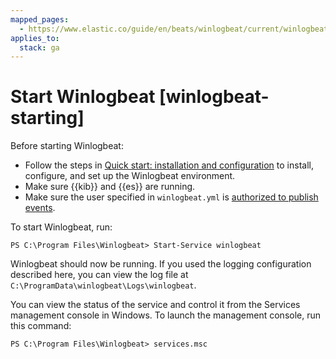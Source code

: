 ```yaml
---
mapped_pages:
  - https://www.elastic.co/guide/en/beats/winlogbeat/current/winlogbeat-starting.html
applies_to:
  stack: ga
---
```


# Start Winlogbeat [winlogbeat-starting]

Before starting Winlogbeat:

* Follow the steps in [Quick start: installation and configuration](/reference/winlogbeat/winlogbeat-installation-configuration.md) to install, configure, and set up the Winlogbeat environment.
* Make sure {{kib}} and {{es}} are running.
* Make sure the user specified in `winlogbeat.yml` is [authorized to publish events](/reference/winlogbeat/privileges-to-publish-events.md).

To start Winlogbeat, run:

```shell
PS C:\Program Files\Winlogbeat> Start-Service winlogbeat
```

Winlogbeat should now be running. If you used the logging configuration described here, you can view the log file at `C:\ProgramData\winlogbeat\Logs\winlogbeat`.

You can view the status of the service and control it from the Services management console in Windows. To launch the management console, run this command:

```shell
PS C:\Program Files\Winlogbeat> services.msc
```

